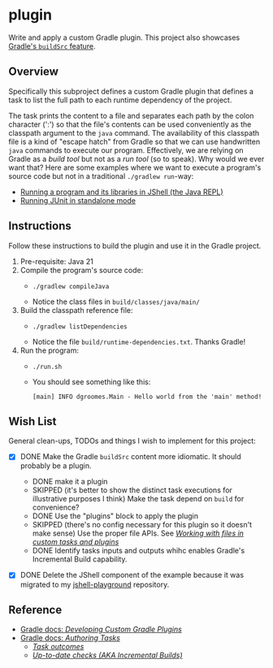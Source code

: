# plugin

Write and apply a custom Gradle plugin. This project also showcases [Gradle's `buildSrc` feature](https://docs.gradle.org/current/userguide/organizing_gradle_projects.html#sec:build_sources).


## Overview 

Specifically this subproject defines a custom Gradle plugin that defines a task to list the full path to each runtime
dependency of the project.

The task prints the content to a file and separates each path by the colon character (':') so that the file's contents can
be used conveniently as the classpath argument to the `java` command. The availability of this classpath file is a kind
of "escape hatch" from Gradle so that we can use handwritten `java` commands to execute our program. Effectively, we are
relying on Gradle as a *build tool* but not as a *run tool* (so to speak). Why would we ever want that? Here are some
examples where we want to execute a program's source code but not in a traditional `./gradlew run`-way:
* [Running a program and its libraries in JShell (the Java REPL)](https://github.com/dgroomes/jshell-playground/tree/main/with-gradle)
* [Running JUnit in standalone mode](https://github.com/dgroomes/junit-playground)


## Instructions

Follow these instructions to build the plugin and use it in the Gradle project.

1. Pre-requisite: Java 21
2. Compile the program's source code:
    * ```shell
      ./gradlew compileJava
      ```
    * Notice the class files in `build/classes/java/main/`
3. Build the classpath reference file:
    * ```shell
      ./gradlew listDependencies
      ```
    * Notice the file `build/runtime-dependencies.txt`. Thanks Gradle!
4. Run the program:
    * ```shell
      ./run.sh
      ```
    * You should see something like this: 
      ```text
      [main] INFO dgroomes.Main - Hello world from the 'main' method!
      ```


## Wish List

General clean-ups, TODOs and things I wish to implement for this project:

* [x] DONE Make the Gradle `buildSrc` content more idiomatic. It should probably be a plugin.
  * DONE make it a plugin
  * SKIPPED (it's better to show the distinct task executions for illustrative purposes I think) Make the task depend on `build` for convenience?
  * DONE Use the "plugins" block to apply the plugin
  * SKIPPED (there's no config necessary for this plugin so it doesn't make sense) Use the proper file APIs. See [*Working with files in custom tasks and plugins*](https://docs.gradle.org/current/userguide/custom_plugins.html#sec:working_with_files_in_custom_tasks_and_plugins)
  * DONE Identify tasks inputs and outputs whihc enables Gradle's Incremental Build capability.
* [x] DONE Delete the JShell component of the example because it was migrated to my [jshell-playground](https://github.com/dgroomes/jshell-playground/tree/main/with-gradle)
  repository.


## Reference

* [Gradle docs: *Developing Custom Gradle Plugins*](https://docs.gradle.org/current/userguide/custom_plugins.html)
* [Gradle docs: *Authoring Tasks*](https://docs.gradle.org/current/userguide/more_about_tasks.html)
  * [*Task outcomes*](https://docs.gradle.org/current/userguide/more_about_tasks.html#sec:task_outcomes)
  * [*Up-to-date checks (AKA Incremental Builds)*](https://docs.gradle.org/current/userguide/more_about_tasks.html#sec:up_to_date_checks)

